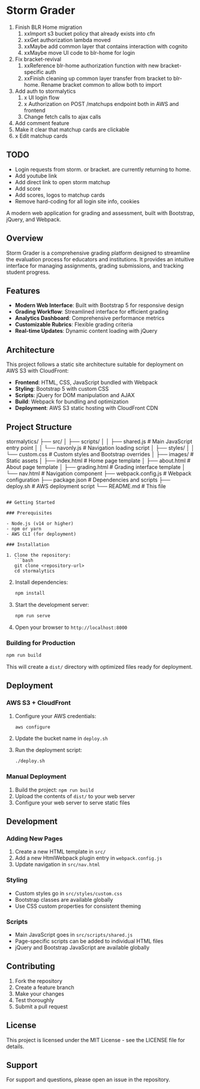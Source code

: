 # Storm Grader

1. Finish BLR Home migration
   1. xxImport s3 bucket policy that already exists into cfn
   2. xxGet authorization lambda moved
   3. xxMaybe add common layer that contains interaction with cognito
   4. xxMaybe move UI code to blr-home for login
2. Fix bracket-revival
   1. xxReference blr-home authorization function with new bracket-specific auth
   2. xxFinish cleaning up common layer transfer from bracket to blr-home. Rename bracket common to allow both to import
3. Add auth to stormalytics
   1. x UI login flow
   2. x Authorization on POST /matchups endpoint both in AWS and frontend
   3. Change fetch calls to ajax calls
4. Add comment feature
5. Make it clear that matchup cards are clickable
6. x Edit matchup cards

## TODO
- Login requests from storm. or bracket. are currently returning to home.
- Add youtube link
- Add direct link to open storm matchup
- Add score
- Add scores, logos to matchup cards
- Remove hard-coding for all login site info, cookies

A modern web application for grading and assessment, built with Bootstrap, jQuery, and Webpack.

## Overview

Storm Grader is a comprehensive grading platform designed to streamline the evaluation process for educators and institutions. It provides an intuitive interface for managing assignments, grading submissions, and tracking student progress.

## Features

- **Modern Web Interface**: Built with Bootstrap 5 for responsive design
- **Grading Workflow**: Streamlined interface for efficient grading
- **Analytics Dashboard**: Comprehensive performance metrics
- **Customizable Rubrics**: Flexible grading criteria
- **Real-time Updates**: Dynamic content loading with jQuery

## Architecture

This project follows a static site architecture suitable for deployment on AWS S3 with CloudFront:

- **Frontend**: HTML, CSS, JavaScript bundled with Webpack
- **Styling**: Bootstrap 5 with custom CSS
- **Scripts**: jQuery for DOM manipulation and AJAX
- **Build**: Webpack for bundling and optimization
- **Deployment**: AWS S3 static hosting with CloudFront CDN

## Project Structure

stormalytics/
├── src/
│   ├── scripts/
│   │   ├── shared.js      # Main JavaScript entry point
│   │   └── navonly.js     # Navigation loading script
│   ├── styles/
│   │   └── custom.css     # Custom styles and Bootstrap overrides
│   ├── images/            # Static assets
│   ├── index.html         # Home page template
│   ├── about.html         # About page template
│   ├── grading.html       # Grading interface template
│   └── nav.html           # Navigation component
├── webpack.config.js      # Webpack configuration
├── package.json           # Dependencies and scripts
├── deploy.sh             # AWS deployment script
└── README.md             # This file
```

## Getting Started

### Prerequisites

- Node.js (v14 or higher)
- npm or yarn
- AWS CLI (for deployment)

### Installation

1. Clone the repository:
   ```bash
   git clone <repository-url>
   cd stormalytics
   ```

2. Install dependencies:
   ```bash
   npm install
   ```

3. Start the development server:
   ```bash
   npm run serve
   ```

4. Open your browser to `http://localhost:8000`

### Building for Production

```bash
npm run build
```

This will create a `dist/` directory with optimized files ready for deployment.

## Deployment

### AWS S3 + CloudFront

1. Configure your AWS credentials:
   ```bash
   aws configure
   ```

2. Update the bucket name in `deploy.sh`

3. Run the deployment script:
   ```bash
   ./deploy.sh
   ```

### Manual Deployment

1. Build the project: `npm run build`
2. Upload the contents of `dist/` to your web server
3. Configure your web server to serve static files

## Development

### Adding New Pages

1. Create a new HTML template in `src/`
2. Add a new HtmlWebpack plugin entry in `webpack.config.js`
3. Update navigation in `src/nav.html`

### Styling

- Custom styles go in `src/styles/custom.css`
- Bootstrap classes are available globally
- Use CSS custom properties for consistent theming

### Scripts

- Main JavaScript goes in `src/scripts/shared.js`
- Page-specific scripts can be added to individual HTML files
- jQuery and Bootstrap JavaScript are available globally

## Contributing

1. Fork the repository
2. Create a feature branch
3. Make your changes
4. Test thoroughly
5. Submit a pull request

## License

This project is licensed under the MIT License - see the LICENSE file for details.

## Support

For support and questions, please open an issue in the repository.
